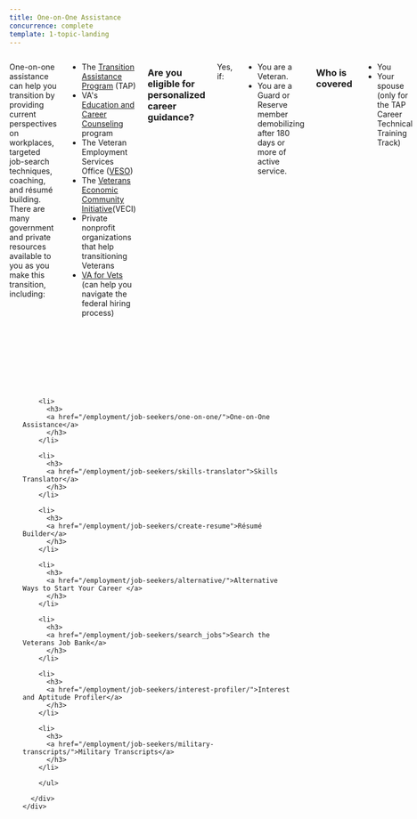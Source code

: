 ```yaml
---
title: One-on-One Assistance
concurrence: complete
template: 1-topic-landing
---
```


<div class="main" role="main" markdown="0">

<div class="section one" markdown="0">
<div class="primary" markdown="0">
<div class="row" markdown="0">
<div class="small-12 columns" markdown="1">

One-on-one assistance can help you transition by providing current perspectives on workplaces, targeted job-search techniques, coaching, and résumé building. There are many government and private resources available to you as you make this transition, including:

- The [Transition Assistance Program](http://www.benefits.va.gov/tap/) (TAP)
- VA's [Education and Career Counseling](http://www.benefits.va.gov/vocrehab/edu_voc_counseling.asp) program
- The Veteran Employment Services Office ([VESO](http://vaforvets.va.gov/))
- The [Veterans Economic Community Initiative](https://employment.vets.gov/employment/job-seekers/veci/)(VECI)
- Private nonprofit organizations that help transitioning Veterans
- [VA for Vets](http://vaforvets.va.gov/) (can help you navigate the federal hiring process)

### Are you eligible for personalized career guidance?
Yes, if:

- You are a Veteran.
- You are a Guard or Reserve member demobilizing after 180 days or more of active service.

### Who is covered 
- You 
- Your spouse (only for the TAP Career Technical Training Track)

### How it works
Transitioning Servicemembers are required to attend the TAP briefings. These include: 

- Preseparation counseling, in which your skills, interests, and goals are evaluated and integrated into a custom roadmap. 
- Résumé-building assistance and interview training.
- Three optional additional workshops: Career Technical Training Track, Education Track, and Entrepreneurship Track.
- Information on all available VA benefits. Contact VA career-and-training specialists at 1-800-827-1000.

##### VA's Education and Career Counseling program

For a year after transitioning out of the military and for the six months prior to separation, Servicemembers may also be eligible for VA's [Education and Career Counseling program](http://www.benefits.va.gov/vocrehab/edu_voc_counseling.asp). If you are eligible, this option focuses on those who are interested in getting the most out of their education benefits. The program includes career counseling, benefits coaching and individual support, and academic counseling. To apply, follow these simple steps: 

1.	Log in to your [eBenefits account](https://www.ebenefits.va.gov).
2.	Select Apply.
3.	Select Vocational Rehabilitation and Employment Benefits.
4.	Apply for Education and Career Counseling. Eligible Veterans will receive an invitation to a session at a regional VA office.

You might also want to work with nonprofit organizations that have been thoroughly vetted and can offer you advice, share connections, and help place you into a good job at no cost to you. The [Call of Duty Endowment](http://www.callofdutyendowment.org/partners) endorses groups that do a particularly good job of this. 

</div>
</div>
</div>

<div class="navigation">
  <div class="row">
    <div class="small-12 columns">
        <ul class="small-block-grid-1 medium-block-grid-3 cards small">

        <li>
          <h3>
          <a href="/employment/job-seekers/one-on-one/">One-on-One Assistance</a>
          </h3>
        </li>

        <li>
          <h3>
          <a href="/employment/job-seekers/skills-translator">Skills Translator</a>
          </h3>
        </li>  

        <li>
          <h3>
          <a href="/employment/job-seekers/create-resume">Résumé Builder</a>
          </h3>
        </li>

        <li>
          <h3>
          <a href="/employment/job-seekers/alternative/">Alternative Ways to Start Your Career </a>
          </h3>
        </li>  

        <li>
          <h3>
          <a href="/employment/job-seekers/search_jobs">Search the Veterans Job Bank</a>
          </h3>
        </li>

        <li>
          <h3>
          <a href="/employment/job-seekers/interest-profiler/">Interest and Aptitude Profiler</a>
          </h3>
        </li>

        <li>
          <h3>
          <a href="/employment/job-seekers/military-transcripts/">Military Transcripts</a>
          </h3>
        </li>    

        </ul>

      </div>
    </div>  
  </div>

</div>
